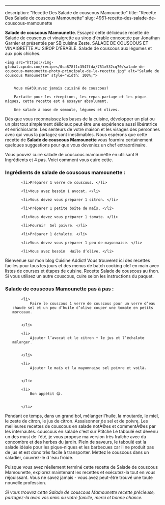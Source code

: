 ---
description: "Recette Des Salade de couscous Mamounette"
title: "Recette Des Salade de couscous Mamounette"
slug: 4961-recette-des-salade-de-couscous-mamounette

<p>
	<strong>Salade de couscous Mamounette</strong>. 
	Essayez cette délicieuse recette de Salade de couscous et vinaigrette au sirop d&#39;érable concoctée par Jonathan Garnier et présentée par SB cuisine Zeste. SALADE DE COUSCOUS ET VINAIGRETTE AU SIROP D&#39;ÉRABLE. Salade de couscous aux légumes et aux pois chiches.
</p>
<p>
	
	<img src="https://img-global.cpcdn.com/recipes/0ca878f1c3547fda/751x532cq70/salade-de-couscous-mamounette-photo-principale-de-la-recette.jpg" alt="Salade de couscous Mamounette" style="width: 100%;">
	
	
		Vous n&#39;avez jamais cuisiné de couscous?
	
		Parfaite pour les réceptions, les repas-partage et les pique-niques, cette recette est à essayer absolument.
	
		Une salade à base de semoule, légumes et olives.
	
</p>

Dès que vous reconnaissez les bases de la cuisine, développer un plat ou un plat tout simplement délicieux peut être une expérience aussi libératrice et enrichissante. Les senteurs de votre maison et les visages des personnes avec qui vous la partagez sont inestimables. Nous espérons que cette recette de <strong> Salade de couscous Mamounette </strong> vous fournira certainement quelques suggestions pour que vous deveniez un chef extraordinaire.

<!--inarticleads1-->

Vous pouvez cuire salade de couscous mamounette en utilisant 9 Ingrédients et 4 pas. Voici comment vous cuire cette.

<h3>Ingrédients de salade de couscous mamounette :</h3>

<ol>
	
		<li>Préparer 1 verre de couscous. </li>
	
		<li>Vous avez besoin 1 avocat. </li>
	
		<li>Vous devez vous préparer 1 citron. </li>
	
		<li>Préparer 1 petite boîte de maïs. </li>
	
		<li>Vous devez vous préparer 1 tomate. </li>
	
		<li>Fournir  Sel poivre. </li>
	
		<li>Préparer 1 échalote. </li>
	
		<li>Vous devez vous préparer 1 peu de mayonnaise. </li>
	
		<li>Vous avez besoin  Huile d’olive. </li>
	
</ol>

Bienvenue sur mon blog Cuisine Addict! Vous trouverez ici des recettes faciles pour tous les jours et des menus de batch cooking clef en main avec listes de courses et étapes de cuisine. Recette Salade de couscous au thon. Si vous utilisez un autre couscous, cuire selon les instructions du paquet. 

<!--inarticleads2-->

<h3>Salade de couscous Mamounette pas à pas :</h3>

<ol>
	
		<li>
			Faire le couscous 1 verre de couscous pour un verre d’eau chaude sel et un peu d’huile d’olive couper une tomate en petits morceaux.
			
			
		</li>
	
		<li>
			Ajouter l’avocat et le citron + le jus et l’échalote mélanger.
			
			
		</li>
	
		<li>
			Ajouter le maïs et la mayonnaise sel poivre et voilà.
			
			
		</li>
	
		<li>
			Bon appétit 😋.
			
			
		</li>
	
</ol>

Pendant ce temps, dans un grand bol, mélanger l&#39;huile, la moutarde, le miel, le zeste de citron, le jus de citron. Assaisonner de sel et de poivre. Les meilleures recettes de couscous en salade notÃ©es et commentÃ©es par les internautes. couscous en salade c&#39;est sur Ptitche Le taboulé est devenu un des must de l&#39;été, je vous propose ma version très fraîche avec du concombre et des herbes du jardin. Plein de saveurs, le taboulé est la salade idéale pour les pique-niques et les barbecues car il ne produit pas de jus et est donc très facile à transporter. Mettez le couscous dans un saladier, couvrez-le d &#39;eau froide. 

<!--inarticleads1-->

<p>
Puisque vous avez réellement terminé cette recette de Salade de couscous Mamounette, explorez maintenant les recettes et exécutez-la tout en vous réjouissant. Vous ne savez jamais - vous avez peut-être trouvé une toute nouvelle profession.
</p>

<p>
<i>Si vous trouvez cette Salade de couscous Mamounette recette précieuse, partagez-la avec vos amis ou votre famille, merci et bonne chance.</i>
</p>
